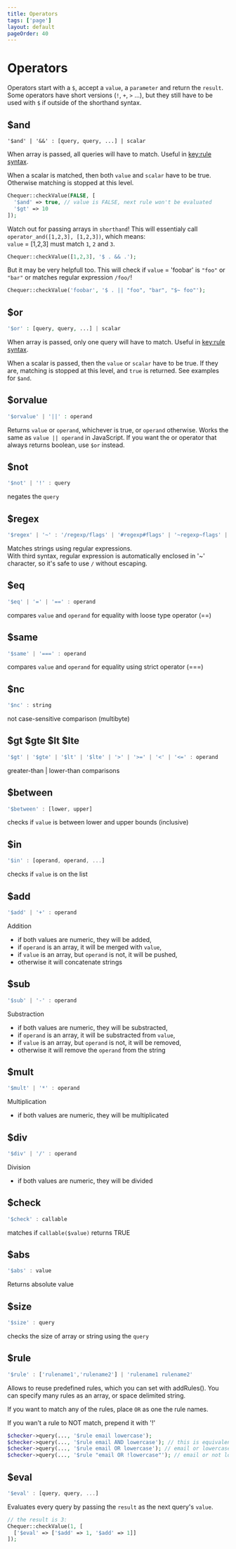 ```yaml
---
title: Operators
tags: ['page']
layout: default
pageOrder: 40
---
```


# Operators

Operators start with a `$`, accept a `value`, a `parameter` and return the `result`. Some operators
have short versions (`!`, `+`, `>` ...), but they still have to be used with `$` if outside of the
shorthand syntax.

## $and
```
'$and' | '&&' : [query, query, ...] | scalar
```

  When array is passed, all queries will have to match. Useful in [key:rule syntax][keyrule].

  When a scalar is matched, then both `value` and `scalar` have to be true. Otherwise matching is stopped
  at this level.

  ```php
  Chequer::checkValue(FALSE, [
    '$and' => true, // value is FALSE, next rule won't be evaluated
    '$gt' => 10
  ]);
  ```

  Watch out for passing arrays in `shorthand`! This will essentialy call `operator_and([1,2,3], [1,2,3])`, which means: <br/>
  `value` = [1,2,3] must match `1`, `2` and `3`.
  ```php
  Chequer::checkValue([1,2,3], '$ . && .');
  ```

  But it may be very helpfull too. This will check if `value` = 'foobar' is `"foo"` or `"bar"` or matches
  regular expression `/foo/`!
  ```php
  Chequer::checkValue('foobar', '$ . || "foo", "bar", "$~ foo"');
  ```

## $or  
``` php
'$or' : [query, query, ...] | scalar
```

  When array is passed, only one query will have to match. Useful in [key:rule syntax][keyrule].

  When a scalar is passed, then the `value` or `scalar` have to be true. If they are, matching is stopped
  at this level, and `true` is returned. See examples for `$and`.

## $orvalue  
``` php
'$orvalue' | '||' : operand
```

  Returns `value` or `operand`, whichever is true, or `operand` otherwise. Works the same as
  `value || operand` in JavaScript. If you want the or operator that always returns boolean,
  use `$or` instead.

## $not
``` js 
'$not' | '!' : query
```

  negates the `query`

## $regex  
``` js
'$regex' | '~' : '/regexp/flags' | '#regexp#flags' | '~regexp~flags' | 'regexp'
```

  Matches strings using regular expressions.<br/>
  With third syntax, regular expression is automatically enclosed in '~' character, so it's safe to use
  `/` without escaping.

## $eq  
``` js
'$eq' | '=' | '==' : operand
```

  compares `value` and `operand` for equality with loose type operator (==)

## $same
``` js
'$same' | '===' : operand
```
  compares `value` and `operand` for equality using strict operator (===)

## $nc
``` js
'$nc' : string
```
  not case-sensitive comparison (multibyte)

## $gt $gte $lt $lte
``` js
'$gt' | '$gte' | '$lt' | '$lte' | '>' | '>=' | '<' | '<=' : operand
```
  greater-than | lower-than comparisons

## $between
``` js
'$between' : [lower, upper]
```

  checks if `value` is between lower and upper bounds (inclusive)

## $in
```js  
'$in' : [operand, operand, ...]
```

  checks if `value` is on the list

## $add
``` js 
'$add' | '+' : operand
```

  Addition

  * if both values are numeric, they will be added,
  * if `operand` is an array, it will be merged with `value`,
  * if `value` is an array, but `operand` is not, it will be pushed,
  * otherwise it will concatenate strings

## $sub
``` js
'$sub' | '-' : operand
```

  Substraction

  * if both values are numeric, they will be substracted,
  * if `operand` is an array, it will be substracted from `value`,
  * if `value` is an array, but `operand` is not, it will be removed,
  * otherwise it will remove the `operand` from the string

## $mult
``` js
'$mult' | '*' : operand
```

  Multiplication

  * if both values are numeric, they will be multiplicated

## $div
``` js
'$div' | '/' : operand
```

  Division

  * if both values are numeric, they will be divided

## $check
``` js
'$check' : callable
```

  matches if `callable($value)` returns TRUE

## $abs  
``` js
'$abs' : value
```

  Returns absolute value

## $size
``` js
'$size' : query
```

  checks the size of array or string using the `query`

## $rule
``` js
'$rule' : ['rulename1','rulename2'] | 'rulename1 rulename2'
```

  Allows to reuse predefined rules, which you can set with addRules().
  You can specify many rules as an array, or space delimited string. 

  If you want to match any of the rules, place `OR` as one the rule names.

  If you wan't a rule to NOT match, prepend it with '!'

  ```php
  $checker->query(..., '$rule email lowercase');
  $checker->query(..., '$rule email AND lowercase'); // this is equivalent to the former
  $checker->query(..., '$rule email OR lowercase'); // email or lowercase
  $checker->query(..., '$rule "email OR !lowercase"'); // email or not lowercase. We have to quote it because of '!'
  ```
  
## $eval
``` js
'$eval' : [query, query, ...]
```

  Evaluates every query by passing the `result` as the next query's `value`.

  ```php
  // the result is 3:
  Chequer::checkValue(1, [
    ['$eval' => ['$add' => 1, '$add' => 1]]
  ]);
  ```


[keyrule]: language#key:rule-syntax
